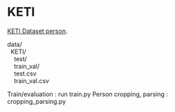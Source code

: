 # KETI

[KETI Dataset person](https://unistackr0-my.sharepoint.com/:u:/g/personal/macarize_unist_ac_kr/EbKrq2yG__5CigsmvPZGxKABubdFk0CrrwH_nLq0Lf-6yQ?e=B9MwMu).


data/\
&nbsp;&nbsp;KETI/\
&nbsp;&nbsp;&nbsp;&nbsp;test/\
&nbsp;&nbsp;&nbsp;&nbsp;train_val/\
&nbsp;&nbsp;&nbsp;&nbsp;test.csv\
&nbsp;&nbsp;&nbsp;&nbsp;train_val.csv



Train/evaluation : run train.py
Person cropping, parsing : cropping_parsing.py
